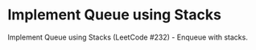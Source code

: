 # Implement Queue using Stacks

Implement Queue using Stacks (LeetCode #232) - Enqueue with stacks.
